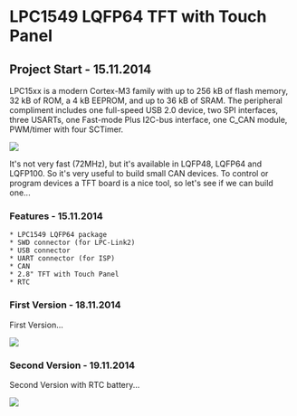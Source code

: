 # LPC1549 LQFP64 TFT with Touch Panel

## Project Start - 15.11.2014 

LPC15xx is a modern Cortex-M3 family with up to 256 kB of flash memory, 32 kB of ROM, a 4 kB EEPROM, and up to 36 kB of SRAM. The peripheral compliment includes one full-speed USB 2.0 device, two SPI interfaces, three USARTs, one Fast-mode Plus I2C-bus interface, one C_CAN module, PWM/timer with four SCTimer.

![](https://raw.github.com/GSNT/TFT-LPC15/master/LPC15.jpg)

It's not very fast (72MHz), but it's available in LQFP48, LQFP64 and LQFP100. So it's very useful to build small CAN devices.
To control or program devices a TFT board is a nice tool, so let's see if we can build one... 

### Features - 15.11.2014

	* LPC1549 LQFP64 package
	* SWD connector (for LPC-Link2)
	* USB connector
	* UART connector (for ISP)
	* CAN
	* 2.8" TFT with Touch Panel
	* RTC

### First Version - 18.11.2014

First Version...

![](https://raw.github.com/GSNT/TFT-LPC15/master/V1_0.jpg)

### Second Version - 19.11.2014

Second Version with RTC battery...

![](https://raw.github.com/GSNT/TFT-LPC15/master/V1_1.jpg)
